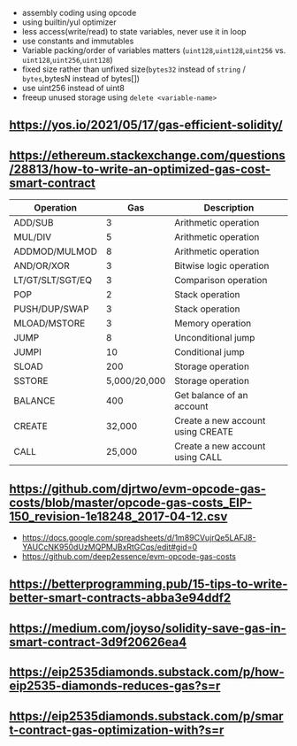 - assembly coding using opcode
- using builtin/yul optimizer
- less access(write/read) to state variables, never use it in loop
- use constants and immutables
- Variable packing/order of variables matters (```uint128```,```uint128```,```uint256``` vs. ```uint128```,```uint256```,```uint128```)
- fixed size rather than unfixed size(```bytes32``` instead of ```string``` / ```bytes```,bytesN instead of bytes[])
- use uint256 instead of uint8
- freeup unused storage using ```delete <variable-name>```

## https://yos.io/2021/05/17/gas-efficient-solidity/
## https://ethereum.stackexchange.com/questions/28813/how-to-write-an-optimized-gas-cost-smart-contract
Operation |        Gas  |         Description
-|-|-
ADD/SUB |          3             |Arithmetic operation
MUL/DIV    |       5             |Arithmetic operation
ADDMOD/MULMOD |    8             |Arithmetic operation
AND/OR/XOR    |    3             |Bitwise logic operation
LT/GT/SLT/SGT/EQ | 3             |Comparison operation
POP           |    2             |Stack operation 
PUSH/DUP/SWAP  |   3             |Stack operation
MLOAD/MSTORE  |    3             |Memory operation
JUMP        |      8             |Unconditional jump
JUMPI      |       10            |Conditional jump
SLOAD     |        200           |Storage operation
SSTORE    |        5,000/20,000  |Storage operation
BALANCE  |         400           |Get balance of an account
CREATE   |         32,000        |Create a new account using CREATE
CALL     |         25,000        |Create a new account using CALL

## https://github.com/djrtwo/evm-opcode-gas-costs/blob/master/opcode-gas-costs_EIP-150_revision-1e18248_2017-04-12.csv
- https://docs.google.com/spreadsheets/d/1m89CVujrQe5LAFJ8-YAUCcNK950dUzMQPMJBxRtGCqs/edit#gid=0
- https://github.com/deep2essence/evm-opcode-gas-costs

## https://betterprogramming.pub/15-tips-to-write-better-smart-contracts-abba3e94ddf2
## https://medium.com/joyso/solidity-save-gas-in-smart-contract-3d9f20626ea4
## https://eip2535diamonds.substack.com/p/how-eip2535-diamonds-reduces-gas?s=r
## https://eip2535diamonds.substack.com/p/smart-contract-gas-optimization-with?s=r